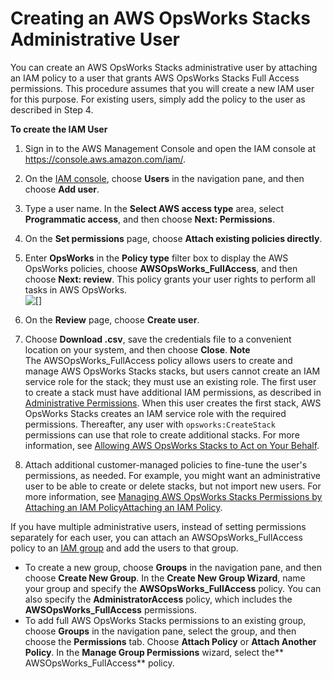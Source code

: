 # Creating an AWS OpsWorks Stacks Administrative User<a name="opsworks-security-users-manage-admin"></a>

You can create an AWS OpsWorks Stacks administrative user by attaching an IAM policy to a user that grants AWS OpsWorks Stacks Full Access permissions\. This procedure assumes that you will create a new IAM user for this purpose\. For existing users, simply add the policy to the user as described in Step 4\.

**To create the IAM User**

1. Sign in to the AWS Management Console and open the IAM console at [https://console\.aws\.amazon\.com/iam/](https://console.aws.amazon.com/iam/)\.

1. On the [IAM console](https://console.aws.amazon.com/iam/), choose **Users** in the navigation pane, and then choose **Add user**\.

1. Type a user name\. In the **Select AWS access type** area, select **Programmatic access**, and then choose **Next: Permissions**\.

1. On the **Set permissions** page, choose **Attach existing policies directly**\.

1. Enter **OpsWorks** in the **Policy type** filter box to display the AWS OpsWorks policies, choose **AWSOpsWorks\_FullAccess**, and then choose **Next: review**\. This policy grants your user rights to perform all tasks in AWS OpsWorks\.  
![\[\]](http://docs.aws.amazon.com/opsworks/latest/userguide/images/iam_user_opsfullaccess.png)

1. On the **Review** page, choose **Create user**\.

1. Choose **Download \.csv**, save the credentials file to a convenient location on your system, and then choose **Close**\.
**Note**  
The AWSOpsWorks\_FullAccess policy allows users to create and manage AWS OpsWorks Stacks stacks, but users cannot create an IAM service role for the stack; they must use an existing role\. The first user to create a stack must have additional IAM permissions, as described in [ Administrative Permissions](opsworks-security-users-examples.md#opsworks-security-users-examples-admin)\. When this user creates the first stack, AWS OpsWorks Stacks creates an IAM service role with the required permissions\. Thereafter, any user with `opsworks:CreateStack` permissions can use that role to create additional stacks\. For more information, see [Allowing AWS OpsWorks Stacks to Act on Your Behalf](opsworks-security-servicerole.md)\.

1. Attach additional customer\-managed policies to fine\-tune the user's permissions, as needed\. For example, you might want an administrative user to be able to create or delete stacks, but not import new users\. For more information, see [Managing AWS OpsWorks Stacks Permissions by Attaching an IAM PolicyAttaching an IAM Policy](opsworks-security-users-policy.md)\.

If you have multiple administrative users, instead of setting permissions separately for each user, you can attach an AWSOpsWorks\_FullAccess policy to an [IAM group](http://docs.aws.amazon.com/IAM/latest/UserGuide/Using_WorkingWithGroupsAndUsers.html) and add the users to that group\. 
+ To create a new group, choose **Groups** in the navigation pane, and then choose **Create New Group**\. In the **Create New Group Wizard**, name your group and specify the **AWSOpsWorks\_FullAccess** policy\. You can also specify the **AdministratorAccess** policy, which includes the **AWSOpsWorks\_FullAccess** permissions\.
+ To add full AWS OpsWorks Stacks permissions to an existing group, choose **Groups** in the navigation pane, select the group, and then choose the **Permissions** tab\. Choose **Attach Policy** or **Attach Another Policy**\. In the **Manage Group Permissions** wizard, select the** AWSOpsWorks\_FullAccess** policy\.
